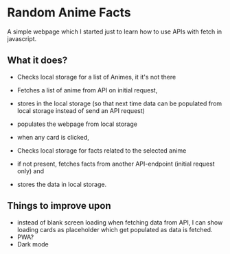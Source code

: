 # Random Anime Facts

A simple webpage which I started just to learn how to use APIs with fetch in javascript.

## What it does?

- Checks local storage for a list of Animes, it it's not there
- Fetches a list of anime from API on initial request,

- stores in the local storage (so that next time data can be populated from local storage instead of send an API request)
- populates the webpage from local storage
- when any card is clicked,
- Checks local storage for facts related to the selected anime 
- if not present, fetches facts from another API-endpoint (initial request only) and
- stores the data in local storage.



## Things to improve upon

- instead of blank screen loading when fetching data from API, I can show loading cards as placeholder which get populated as data is fetched.
- PWA?
- Dark mode